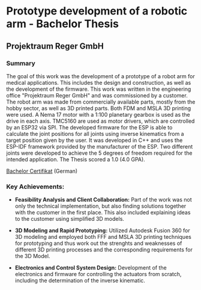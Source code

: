 # Prototype development of a robotic arm - Bachelor Thesis

## Projektraum Reger GmbH

### Summary

The goal of this work was the development of a prototype of a robot arm for medical applications. This includes the design and construction, as well as the development of the firmware. This work was written in the engineering office "Projektraum Reger GmbH" and was commissioned by a customer. The robot arm was made from commercially available parts, mostly from the hobby sector, as well as 3D printed parts. Both FDM and MSLA 3D printing were used. A Nema 17 motor with a 1:100 planetary gearbox is used as the drive in each axis. TMC5160 are used as motor drivers, which are controlled by an ESP32 via SPI. The developed firmware for the ESP is able to calculate the joint positions for all joints using inverse kinematics from a target position given by the user. It was developed in C++ and uses the ESP-IDF framework provided by the manufacturer of the ESP. Two different joints were developed to achieve the 5 degrees of freedom required for the intended application. The Thesis scored a 1.0 (4.0 GPA).

[Bachelor Certifikat](/files/Bachelorzeugnis.pdf) (German)

### Key Achievements:

- **Feasibility Analysis and Client Collaboration:** Part of the work was not only the technical implementation, but also finding solutions together with the customer in the first place. This also included explaining ideas to the customer using simplified 3D models.

- **3D Modeling and Rapid Prototyping:** Utilized Autodesk Fusion 360 for 3D modeling and employed both FFF and MSLA 3D printing techniques for prototyping and thus work out the strenghts and weaknesses of different 3D printing processes and the corresponding requirements for the 3D Model.

- **Electronics and Control System Design:** Development of the electronics and firmware for controlling the actuators from scratch, including the determination of the inverse kinematic.
